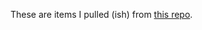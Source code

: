 These are items I pulled (ish) from [this repo](https://github.com/samueleresca/Blog.TypescriptIoCDependencyInjectionSample).